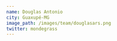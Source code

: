 ```yaml
---
name: Douglas Antonio
city: Guaxupé-MG
image_path: /images/team/douglasars.png
twitter: mondegrass
---
```

